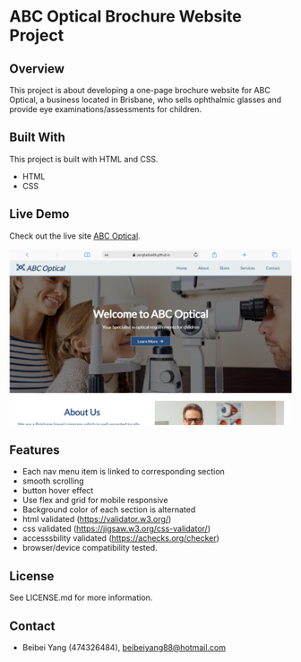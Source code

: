 # ABC Optical Brochure Website Project

## Overview
This project is about developing a one-page brochure website for ABC Optical, a business located in Brisbane, who sells ophthalmic glasses and provide eye examinations/assessments for children.

## Built With
This project is built with HTML and CSS.
- HTML
- CSS

## Live Demo

Check out the live site [ABC Optical](https://yangbeibei88.github.io/tafe-0060-AT2-abc-optical/).

[![ABC Optical](screenshot.png)](https://yangbeibei88.github.io/tafe-0060-AT2-abc-optical/)

## Features
- Each nav menu item is linked to corresponding section
- smooth scrolling
- button hover effect
- Use flex and grid for mobile responsive
- Background color of each section is alternated
- html validated (https://validator.w3.org/)
- css validated (https://jigsaw.w3.org/css-validator/)
- accesssbility validated (https://achecks.org/checker)
- browser/device compatibility tested.

## License
See LICENSE.md for more information.

## Contact
- Beibei Yang (474326484), [beibeiyang88@hotmail.com](mailto:beibeiyang88@hotmail.com)
